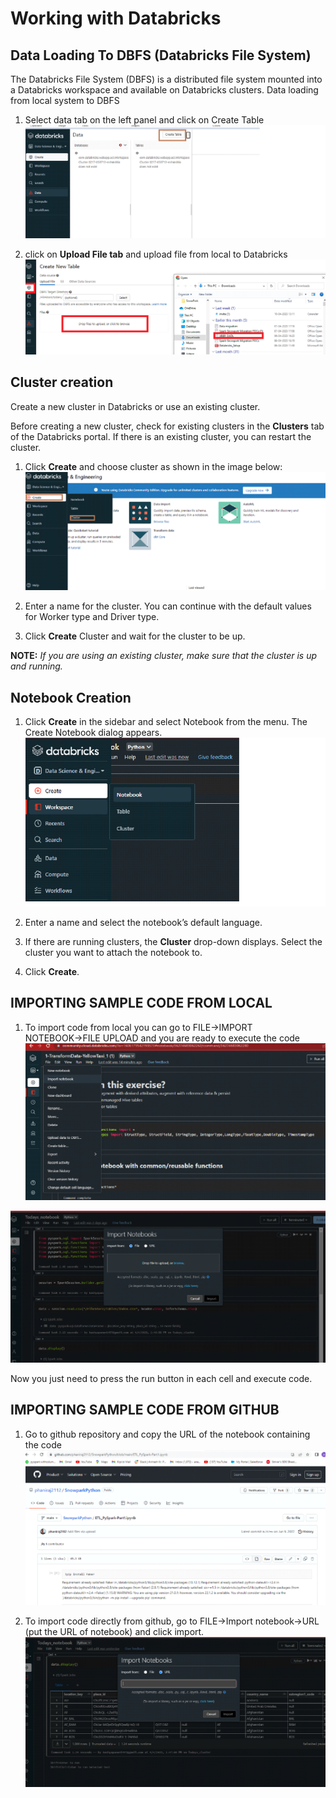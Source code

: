 # Working with Databricks

## Data Loading To DBFS (Databricks File System) 
The Databricks File System (DBFS) is a distributed file system mounted into a Databricks workspace and available on Databricks clusters.
Data loading from local system to DBFS
1. Select data tab on the left panel and click on Create Table 
![1](https://github.com/kipibi/Pyspark-to-Snowpark-Migration/blob/main/images/working_with_databricks/1.png)

2. click on **Upload File tab** and upload file from local to Databricks
![2](https://github.com/kipibi/Pyspark-to-Snowpark-Migration/blob/main/images/working_with_databricks/2.png)

## Cluster creation
Create a new cluster in Databricks or use an existing cluster. 

Before creating a new cluster, check for existing clusters in the **Clusters** tab of the Databricks portal. If there is an existing cluster, you can restart the cluster.

1. Click **Create** and choose cluster as shown in the image below: 
![3](https://github.com/kipibi/Pyspark-to-Snowpark-Migration/blob/main/images/working_with_databricks/3.png)

2. Enter a name for the cluster.
   You can continue with the default values for Worker type and Driver type.
3. Click **Create** Cluster and wait for the cluster to be up.

**NOTE:**  *If you are using an existing cluster, make sure that the cluster is up and running.*

## Notebook Creation 
1. Click **Create** in the sidebar and select Notebook from the menu. The Create Notebook dialog appears.
![4](https://github.com/kipibi/Pyspark-to-Snowpark-Migration/blob/main/images/working_with_databricks/4.png)

2. Enter a name and select the notebook’s default language.
3. If there are running clusters, the **Cluster** drop-down displays. Select the cluster you want to attach the notebook to.
4. Click **Create**.

## IMPORTING SAMPLE CODE FROM LOCAL

1. To import code from local you can go to FILE→IMPORT NOTEBOOK→FILE UPLOAD and you are ready to execute the code 
![5](https://github.com/kipibi/Pyspark-to-Snowpark-Migration/blob/main/images/working_with_databricks/5.png)

![6](https://github.com/kipibi/Pyspark-to-Snowpark-Migration/blob/main/images/working_with_databricks/6.png)

Now you just need to press the run button in each cell and execute code. 

## IMPORTING SAMPLE CODE FROM GITHUB

1. Go to github repository and copy the URL of the notebook containing the code
![7](https://github.com/kipibi/Pyspark-to-Snowpark-Migration/blob/main/images/working_with_databricks/7.png)

2. To import code directly from github, go to FILE→Import notebook→URL (put the URL of notebook) and click import.
![8](https://github.com/kipibi/Pyspark-to-Snowpark-Migration/blob/main/images/working_with_databricks/8.png) 


